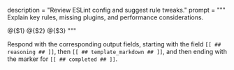 description = "Review ESLint config and suggest rule tweaks."
prompt = """
Explain key rules, missing plugins, and performance considerations.


@{$1}
@{$2}
@{$3}
"""

Respond with the corresponding output fields, starting with the field `[[ ## reasoning ## ]]`, then `[[ ## template_markdown ## ]]`, and then ending with the marker for `[[ ## completed ## ]]`.

